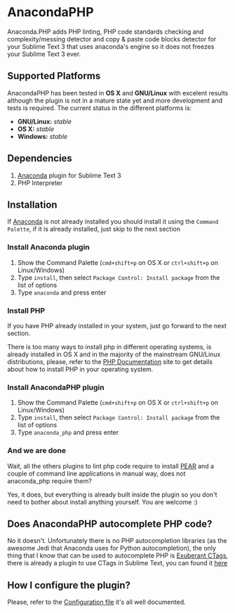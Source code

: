 AnacondaPHP
===========

Anaconda.PHP adds PHP linting, PHP code standards checking and complexity/messing detector and copy & paste code blocks detector for your Sublime Text 3 that uses anaconda's engine so it does not freezes your Sublime Text 3 ever.

## Supported Platforms

AnacondaPHP has been tested in **OS X** and **GNU/Linux** with excelent results although the plugin is not in a mature state yet and more development and tests is required. The current status in the different platforms is:

* **GNU/Linux:** *stable*
* **OS X:** *stable*
* **Windows:** *stable*

## Dependencies

1. [Anaconda](https://github.com/DamnWidget/anaconda) plugin for Sublime Text 3
2. PHP Interpreter

## Installation

If [Anaconda](https://github.com/DamnWidget/anaconda) is not already installed you should install it using the `Command Palette`, if it is already installed, just skip to the next section

### Install Anaconda plugin

1. Show the Command Palette (`cmd+shift+p` on OS X or `ctrl+shift+p` on Linux/Windows) 
2. Type `install`, then select `Package Control: Install package` from the list of options
3. Type `anaconda` and press enter

### Install PHP

If you have PHP already installed in your system, just go forward to the next section.

There is too many ways to install php in different operating systems, is already installed in OS X and in the majority of the mainstream GNU/Linux distributions, please, refer to the [PHP Documentation](http://wwww.php.net) site to get details about how to install PHP in your operating system.

### Install AnacondaPHP plugin

1. Show the Command Palette (`cmd+shift+p` on OS X or `ctrl+shift+p` on Linux/Windows) 
2. Type `install`, then select `Package Control: Install package` from the list of options
3. Type `anaconda_php` and press enter

### And we are done 

Wait, all the others plugins to lint php code require to install [PEAR](http://pear.php.net/) and a couple of command line applications in manual way, does not anaconda_php require them?

Yes, it does, but everything is already built inside the plugin so you don't need to bother about install anything yourself. You are welcome :)

## Does AnacondaPHP autocomplete PHP code?

No it doesn't. Unfortunately there is no PHP autocompletion libraries (as the awesome Jedi that Anaconda uses for Python autocompletion), the only thing that I know that can be used to autocomplete PHP is [Exuberant CTags](http://ctags.sourceforge.net/), there is already a plugin to use CTags in Sublime Text, you can found it [here](https://github.com/SublimeText/CTags)

## How I configure the plugin?

Please, refer to the [Configuration file](https://raw.githubusercontent.com/DamnWidget/anaconda_php/master/AnacondaPHP.sublime-settings) it's all well documented.
